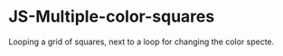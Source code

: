 # JS-Multiple-color-squares
Looping a grid of squares, next to a loop for changing the color specte.
